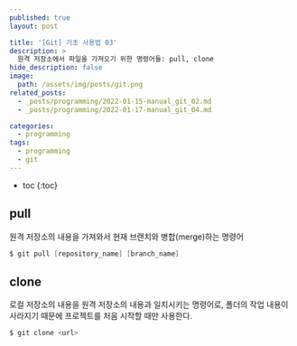 ```yaml
---
published: true
layout: post

title: '[Git] 기초 사용법 03'
description: >
  원격 저장소에서 파일을 가져오기 위한 명령어들: pull, clone
hide_description: false
image: 
  path: /assets/img/posts/git.png
related_posts:
  - _posts/programming/2022-01-15-manual_git_02.md
  - _posts/programming/2022-01-17-manual_git_04.md

categories:
  - programming
tags:
  - programming
  - git
---
```

* toc
{:toc}

## pull

원격 저장소의 내용을 가져와서 현재 브랜치와 병합(merge)하는 명령어  

```powershell
$ git pull [repository_name] [branch_name]
```

## clone

로컬 저장소의 내용을 원격 저장소의 내용과 일치시키는 명령어로, 폴더의 작업 내용이 사라지기 때문에 프로젝트를 처음 시작할 때만 사용한다.  

```powershell
$ git clone <url>
```